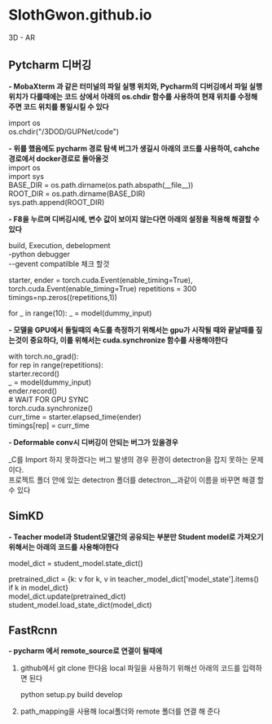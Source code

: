 # SlothGwon.github.io
3D - AR



## Pytcharm 디버깅


**- MobaXterm 과 같은 터미널의 파일 실행 위치와, Pycharm의 디버깅에서 파일 실행 위치가 다를때에는 코드 상에서 아래의 os.chdir 함수를 사용하여 현재 위치를 수정해 주면 코드 위치를 통일시킬 수 있다**

import os\
os.chdir("/3DOD/GUPNet/code")

**- 위를 했음에도 pycharm 경로 탐색 버그가 생길시 아래의 코드를 사용하여, cahche경로에서 docker경로로 돌아올것**  
import os\
import sys\
BASE_DIR = os.path.dirname(os.path.abspath(\_\_file\_\_))\
ROOT_DIR = os.path.dirname(BASE_DIR)\
sys.path.append(ROOT_DIR)



**- F8을 누르며 디버깅시에, 변수 값이 보이지 않는다면 아래의 설정을 적용해 해결할 수 있다**

build, Execution, debelopment\
-python debugger\
--gevent compatilble 체크 할것




starter, ender = torch.cuda.Event(enable_timing=True), torch.cuda.Event(enable_timing=True)
repetitions = 300
timings=np.zeros((repetitions,1))

for _ in range(10):
    _ = model(dummy_input)
    

**- 모델을 GPU에서 돌릴때의 속도를 측정하기 위해서는 gpu가 시작될 때와 끝날때를 짚는것이 중요하다, 이를 위해서는 cuda.synchronize 함수를 사용해야한다**  

with torch.no_grad():  
    for rep in range(repetitions):  
        starter.record()  
        _ = model(dummy_input)  
        ender.record()  
        # WAIT FOR GPU SYNC  
        torch.cuda.synchronize()  
        curr_time = starter.elapsed_time(ender)  
        timings[rep] = curr_time  



**- Deformable conv시 디버깅이 안되는 버그가 있을경우**  

_C를 Import 하지 못하겠다는 버그 발생의 경우 환경이 detectron을 잡지 못하는 문제이다.  
프로젝트 폴더 안에 있는 detectron 폴더를 detectron__과같이 이름을 바꾸면 해결 할 수 있다



## SimKD  

**- Teacher model과 Student모델간의 공유되는 부분만 Student model로 가져오기 위해서는 아래의 코드를 사용해야한다**

model_dict = student_model.state_dict()  

pretrained_dict = {k: v for k, v in teacher_model_dict['model_state'].items() if k in model_dict}  
model_dict.update(pretrained_dict)  
student_model.load_state_dict(model_dict)  


## FastRcnn
**- pycharm 에서 remote_source로 연결이 될때에**  

1. github에서 git clone 한다음 local 파일을 사용하기 위해선 아래의 코드를 입력하면 된다  
  
   python setup.py build develop  

2. path_mapping을 사용해 local폴더와 remote 폴더를 연결 해 준다  










